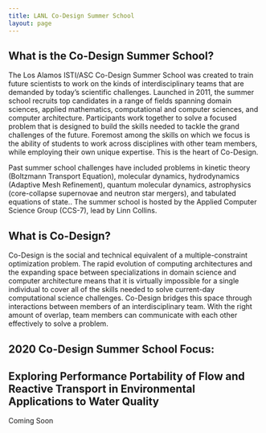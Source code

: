 ```yaml
---
title: LANL Co-Design Summer School
layout: page
---
```


## What is the Co-Design Summer School?

The Los Alamos ISTI/ASC Co-Design Summer School was created to train future scientists to work on the kinds of interdisciplinary teams that are demanded by today’s scientific challenges. Launched in 2011, the summer school recruits top candidates in a range of fields spanning domain sciences, applied mathematics, computational and computer sciences, and computer architecture. Participants work together to solve a focused problem that is designed to build the skills needed to tackle the grand challenges of the future. Foremost among the skills on which we focus is the ability of students to work across disciplines with other team members, while employing their own unique expertise. This is the heart of Co-Design.

 Past summer school challenges have included problems in kinetic theory (Boltzmann Transport Equation), molecular dynamics, hydrodynamics (Adaptive Mesh Refinement), quantum molecular dynamics, astrophysics (core-collapse supernovae and neutron star mergers), and tabulated equations of state..  The summer school is hosted by the Applied Computer Science Group (CCS-7), lead by Linn Collins.

## What is Co-Design?

Co-Design is the social and technical equivalent of a multiple-constraint optimization problem.  The rapid evolution of computing architectures and the expanding space between specializations in domain science and computer architecture means that it is virtually impossible for a single individual to cover all of the skills needed to solve current-day computational science challenges.  Co-Design bridges this space through interactions between members of an interdisciplinary team.  With the right amount of overlap, team members can communicate with each other effectively to solve a problem.

## 2020 Co-Design Summer School Focus:

## Exploring Performance Portability of Flow and Reactive Transport in Environmental Applications to Water Quality

Coming Soon